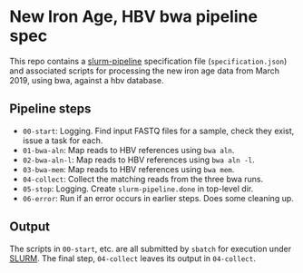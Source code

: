 # New Iron Age, HBV bwa pipeline spec

This repo contains a
[slurm-pipeline](https://github.com/acorg/slurm-pipeline) specification
file (`specification.json`) and associated scripts for processing the new iron
age data from March 2019, using bwa, against a hbv database.

## Pipeline steps

* `00-start`: Logging. Find input FASTQ files for a sample, check they
  exist, issue a task for each.
* `01-bwa-aln`: Map reads to HBV references using `bwa aln`.
* `02-bwa-aln-l`: Map reads to HBV references using `bwa aln -l`.
* `03-bwa-mem`: Map reads to HBV references using `bwa mem`.
* `04-collect`: Collect the matching reads from the three bwa runs.
* `05-stop`: Logging. Create `slurm-pipeline.done` in top-level dir.
* `06-error`: Run if an error occurs in earlier steps. Does some cleaning up.

## Output

The scripts in `00-start`, etc. are all submitted by `sbatch` for execution
under [SLURM](http://slurm.schedmd.com/). The final step, `04-collect` leaves
its output in `04-collect`.
